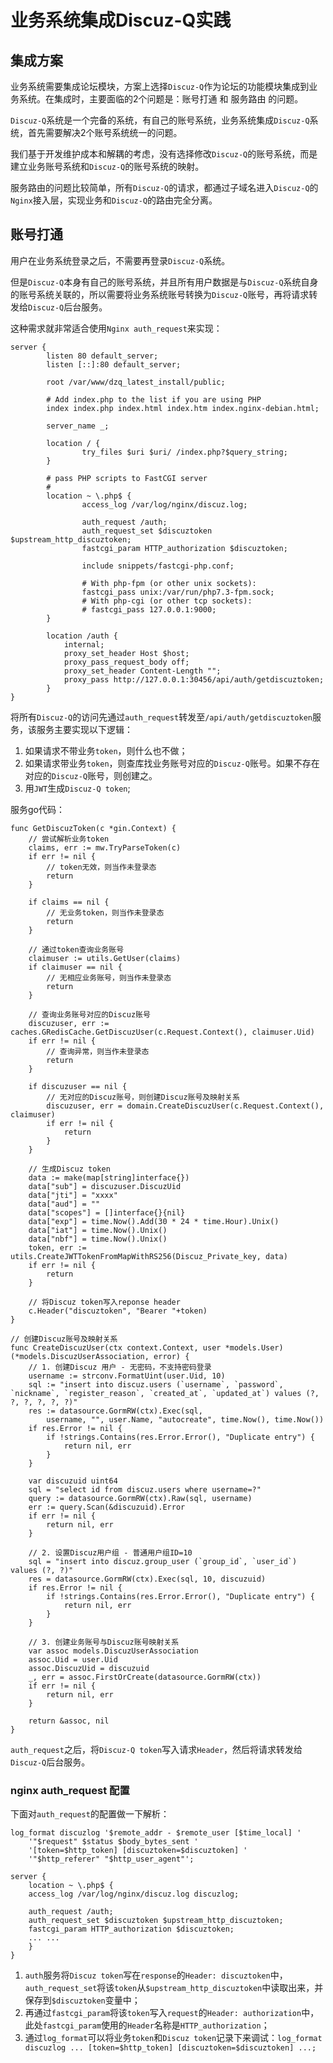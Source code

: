 # 业务系统集成Discuz-Q实践

## 集成方案
业务系统需要集成论坛模块，方案上选择`Discuz-Q`作为论坛的功能模块集成到业务系统。在集成时，主要面临的2个问题是：账号打通 和 服务路由 的问题。

`Discuz-Q`系统是一个完备的系统，有自己的账号系统，业务系统集成`Discuz-Q`系统，首先需要解决2个账号系统统一的问题。

我们基于开发维护成本和解耦的考虑，没有选择修改`Discuz-Q`的账号系统，而是建立业务账号系统和`Discuz-Q`的账号系统的映射。

服务路由的问题比较简单，所有`Discuz-Q`的请求，都通过子域名进入`Discuz-Q`的`Nginx`接入层，实现业务和`Discuz-Q`的路由完全分离。

## 账号打通
用户在业务系统登录之后，不需要再登录`Discuz-Q`系统。

但是`Discuz-Q`本身有自己的账号系统，并且所有用户数据是与`Discuz-Q`系统自身的账号系统关联的，所以需要将业务系统账号转换为`Discuz-Q`账号，再将请求转发给`Discuz-Q`后台服务。


这种需求就非常适合使用`Nginx auth_request`来实现：
```
server {
        listen 80 default_server;
        listen [::]:80 default_server;

        root /var/www/dzq_latest_install/public;

        # Add index.php to the list if you are using PHP
        index index.php index.html index.htm index.nginx-debian.html;

        server_name _;

        location / {
                try_files $uri $uri/ /index.php?$query_string;
        }

        # pass PHP scripts to FastCGI server
        #
        location ~ \.php$ {
                access_log /var/log/nginx/discuz.log;

                auth_request /auth;
                auth_request_set $discuztoken $upstream_http_discuztoken;
                fastcgi_param HTTP_authorization $discuztoken;

                include snippets/fastcgi-php.conf;

                # With php-fpm (or other unix sockets):
                fastcgi_pass unix:/var/run/php7.3-fpm.sock;
                # With php-cgi (or other tcp sockets):
                # fastcgi_pass 127.0.0.1:9000;
        }

        location /auth {
            internal;
            proxy_set_header Host $host;
            proxy_pass_request_body off;
            proxy_set_header Content-Length "";
            proxy_pass http://127.0.0.1:30456/api/auth/getdiscuztoken;
        }
}
```
将所有`Discuz-Q`的访问先通过`auth_request`转发至`/api/auth/getdiscuztoken`服务，该服务主要实现以下逻辑：

1. 如果请求不带业务`token`，则什么也不做；
2. 如果请求带业务`token`，则查库找业务账号对应的`Discuz-Q`账号。如果不存在对应的`Discuz-Q`账号，则创建之。
3. 用`JWT`生成`Discuz-Q token`;

服务go代码：
```golang
func GetDiscuzToken(c *gin.Context) {
	// 尝试解析业务token
	claims, err := mw.TryParseToken(c)
	if err != nil {
		// token无效，则当作未登录态
		return
	}

	if claims == nil {
		// 无业务token，则当作未登录态
		return
	}

	// 通过token查询业务账号
	claimuser := utils.GetUser(claims)
	if claimuser == nil {
		// 无相应业务账号，则当作未登录态
		return
	}

	// 查询业务账号对应的Discuz账号
	discuzuser, err := caches.GRedisCache.GetDiscuzUser(c.Request.Context(), claimuser.Uid)
	if err != nil {
		// 查询异常，则当作未登录态
		return
	}
  
	if discuzuser == nil {
		// 无对应的Discuz账号，则创建Discuz账号及映射关系
		discuzuser, err = domain.CreateDiscuzUser(c.Request.Context(), claimuser)
		if err != nil {
			return
		}
	}

	// 生成Discuz token
	data := make(map[string]interface{})
	data["sub"] = discuzuser.DiscuzUid
	data["jti"] = "xxxx"
	data["aud"] = ""
	data["scopes"] = []interface{}{nil}
	data["exp"] = time.Now().Add(30 * 24 * time.Hour).Unix()
	data["iat"] = time.Now().Unix()
	data["nbf"] = time.Now().Unix()
	token, err := utils.CreateJWTTokenFromMapWithRS256(Discuz_Private_key, data)
	if err != nil {
		return
	}

	// 将Discuz token写入reponse header
	c.Header("discuztoken", "Bearer "+token)
}

// 创建Discuz账号及映射关系
func CreateDiscuzUser(ctx context.Context, user *models.User) (*models.DiscuzUserAssociation, error) {
	// 1. 创建Discuz 用户 - 无密码，不支持密码登录
	username := strconv.FormatUint(user.Uid, 10)
	sql := "insert into discuz.users (`username`, `password`, `nickname`, `register_reason`, `created_at`, `updated_at`) values (?, ?, ?, ?, ?, ?)"
	res := datasource.GormRW(ctx).Exec(sql,
		username, "", user.Name, "autocreate", time.Now(), time.Now())
	if res.Error != nil {
		if !strings.Contains(res.Error.Error(), "Duplicate entry") {
			return nil, err
		}
	}

	var discuzuid uint64
	sql = "select id from discuz.users where username=?"
	query := datasource.GormRW(ctx).Raw(sql, username)
	err := query.Scan(&discuzuid).Error
	if err != nil {
		return nil, err
	}

	// 2. 设置Discuz用户组 - 普通用户组ID=10
	sql = "insert into discuz.group_user (`group_id`, `user_id`) values (?, ?)"
	res = datasource.GormRW(ctx).Exec(sql, 10, discuzuid)
	if res.Error != nil {
		if !strings.Contains(res.Error.Error(), "Duplicate entry") {
			return nil, err
		}
	}

	// 3. 创建业务账号与Discuz账号映射关系
	var assoc models.DiscuzUserAssociation
	assoc.Uid = user.Uid
	assoc.DiscuzUid = discuzuid
	_, err = assoc.FirstOrCreate(datasource.GormRW(ctx))
	if err != nil {
		return nil, err
	}

	return &assoc, nil
}
```


`auth_request`之后，将`Discuz-Q token`写入请求`Header`，然后将请求转发给`Discuz-Q`后台服务。

### nginx auth_request 配置
下面对`auth_request`的配置做一下解析：
```
log_format discuzlog '$remote_addr - $remote_user [$time_local] '
    '"$request" $status $body_bytes_sent '
    '[token=$http_token] [discuztoken=$discuztoken] '
    '"$http_referer" "$http_user_agent"';

server {
    location ~ \.php$ {
	access_log /var/log/nginx/discuz.log discuzlog;

	auth_request /auth;
	auth_request_set $discuztoken $upstream_http_discuztoken;
	fastcgi_param HTTP_authorization $discuztoken;
	... ...
    }
}
```
1. `auth`服务将`Discuz token`写在`response`的`Header: discuztoken`中，`auth_request_set`将该`token`从`$upstream_http_discuztoken`中读取出来，并保存到`$discuztoken`变量中；
2. 再通过`fastcgi_param`将该`token`写入`request`的`Header: authorization`中，此处`fastcgi_param`使用的`Header`名称是`HTTP_authorization`；
3. 通过`log_format`可以将业务`token`和`Discuz token`记录下来调试：`log_format discuzlog ... [token=$http_token] [discuztoken=$discuztoken] ...; `



